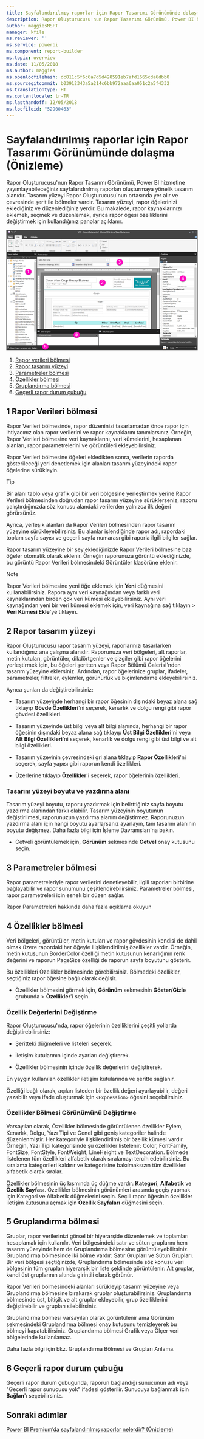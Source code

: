 ```yaml
---
title: Sayfalandırılmış raporlar için Rapor Tasarımı Görünümünde dolaşma (Önizleme)
description: Rapor Oluşturucusu'nun Rapor Tasarımı Görünümü, Power BI hizmetinde yayımlayabileceğiniz sayfalandırılmış raporları oluşturmaya yönelik tasarım alanıdır.
author: maggiesMSFT
manager: kfile
ms.reviewer: ''
ms.service: powerbi
ms.component: report-builder
ms.topic: overview
ms.date: 11/05/2018
ms.author: maggies
ms.openlocfilehash: dc811c5f6c6a7d5d428591eb7afd1665cda6dbb0
ms.sourcegitcommit: b03912343a5a214c6bb972aaa6aa051c2a5f4332
ms.translationtype: HT
ms.contentlocale: tr-TR
ms.lasthandoff: 12/05/2018
ms.locfileid: "52900463"
---
```

# <a name="getting-around-in-report-design-view-for-paginated-reports-preview"></a>Sayfalandırılmış raporlar için Rapor Tasarımı Görünümünde dolaşma (Önizleme)

Rapor Oluşturucusu'nun Rapor Tasarımı Görünümü, Power BI hizmetine yayımlayabileceğiniz sayfalandırılmış raporları oluşturmaya yönelik tasarım alanıdır. Tasarım yüzeyi Rapor Oluşturucusu'nun ortasında yer alır ve çevresinde şerit ile bölmeler vardır. Tasarım yüzeyi, rapor öğelerinizi eklediğiniz ve düzenlediğiniz yerdir. Bu makalede, rapor kaynaklarınızı eklemek, seçmek ve düzenlemek, ayrıca rapor öğesi özelliklerini değiştirmek için kullandığınız panolar açıklanır.  

![Rapor Oluşturucusu Rapor Tasarımı Görünümü](media/paginated-reports-report-design-view/power-bi-paginated-report-design-view.png)

1.  [Rapor verileri bölmesi](#report-data-pane) 
2.  [Rapor tasarım yüzeyi](#report-design-surface)  
3.  [Parametreler bölmesi](#parameters-pane) 
4.  [Özellikler bölmesi](#properties-pane) 
5.  [Gruplandırma bölmesi](#grouping-pane) 
6.  [Geçerli rapor durum çubuğu](#current-report-status-bar)  
  
## <a name="1-report-data-pane"></a>1 Rapor Verileri bölmesi  
 Rapor Verileri bölmesinde, rapor düzeninizi tasarlamadan önce rapor için ihtiyacınız olan rapor verilerini ve rapor kaynaklarını tanımlarsınız. Örneğin, Rapor Verileri bölmesine veri kaynaklarını, veri kümelerini, hesaplanan alanları, rapor parametrelerini ve görüntüleri ekleyebilirsiniz.  
  
 Rapor Verileri bölmesine öğeleri ekledikten sonra, verilerin raporda gösterileceği yeri denetlemek için alanları tasarım yüzeyindeki rapor öğelerine sürükleyin.  
  
> [!TIP]  
>  Bir alanı tablo veya grafik gibi bir veri bölgesine yerleştirmek yerine Rapor Verileri bölmesinden doğrudan rapor tasarım yüzeyine sürüklerseniz, raporu çalıştırdığınızda söz konusu alandaki verilerden yalnızca ilk değeri görürsünüz.  
  
 Ayrıca, yerleşik alanları da Rapor Verileri bölmesinden rapor tasarım yüzeyine sürükleyebilirsiniz. Bu alanlar işlendiğinde rapor adı, rapordaki toplam sayfa sayısı ve geçerli sayfa numarası gibi raporla ilgili bilgiler sağlar.  
  
 Rapor tasarım yüzeyine bir şey eklediğinizde Rapor Verileri bölmesine bazı öğeler otomatik olarak eklenir. Örneğin raporunuza görüntü eklediğinizde, bu görüntü Rapor Verileri bölmesindeki Görüntüler klasörüne eklenir.  
  
> [!NOTE]  
>  Rapor Verileri bölmesine yeni öğe eklemek için **Yeni** düğmesini kullanabilirsiniz. Rapora aynı veri kaynağından veya farklı veri kaynaklarından birden çok veri kümesi ekleyebilirsiniz. Aynı veri kaynağından yeni bir veri kümesi eklemek için, veri kaynağına sağ tıklayın > **Veri Kümesi Ekle**'ye tıklayın.  
  
## <a name="2-report-design-surface"></a>2 Rapor tasarım yüzeyi  
 Rapor Oluşturucusu rapor tasarım yüzeyi, raporlarınızı tasarlarken kullandığınız ana çalışma alanıdır. Raporunuza veri bölgeleri, alt raporlar, metin kutuları, görüntüler, dikdörtgenler ve çizgiler gibi rapor öğelerini yerleştirmek için, bu öğeleri şeritten veya Rapor Bölümü Galerisi'nden tasarım yüzeyine eklersiniz. Ardından, rapor öğelerinize gruplar, ifadeler, parametreler, filtreler, eylemler, görünürlük ve biçimlendirme ekleyebilirsiniz.  
  
 Ayrıca şunları da değiştirebilirsiniz:  
  
-   Tasarım yüzeyinde herhangi bir rapor öğesinin dışındaki beyaz alana sağ tıklayıp **Gövde Özellikleri**'ni seçerek, kenarlık ve dolgu rengi gibi rapor gövdesi özellikleri.  
  
-   Tasarım yüzeyinde üst bilgi veya alt bilgi alanında, herhangi bir rapor öğesinin dışındaki beyaz alana sağ tıklayıp **Üst Bilgi Özellikleri**'ni veya **Alt Bilgi Özellikleri**'ni seçerek, kenarlık ve dolgu rengi gibi üst bilgi ve alt bilgi özellikleri.  
  
-   Tasarım yüzeyinin çevresindeki gri alana tıklayıp **Rapor Özellikleri**'ni seçerek, sayfa yapısı gibi raporun kendi özellikleri.  
  
-   Üzerlerine tıklayıp **Özellikler**'i seçerek, rapor öğelerinin özellikleri.  
  
### <a name="design-surface-size-and-print-area"></a>Tasarım yüzeyi boyutu ve yazdırma alanı  
Tasarım yüzeyi boyutu, raporu yazdırmak için belirttiğiniz sayfa boyutu yazdırma alanından farklı olabilir. Tasarım yüzeyinin boyutunun değiştirilmesi, raporunuzun yazdırma alanını değiştirmez. Raporunuzun yazdırma alanı için hangi boyutu ayarlarsanız ayarlayın, tam tasarım alanının boyutu değişmez. Daha fazla bilgi için İşleme Davranışları'na bakın. 
  
- Cetveli görüntülemek için, **Görünüm** sekmesinde **Cetvel** onay kutusunu seçin.  
  
## <a name="3-parameters-pane"></a>3 Parametreler bölmesi  
 Rapor parametreleriyle rapor verilerini denetleyebilir, ilgili raporları birbirine bağlayabilir ve rapor sunumunu çeşitlendirebilirsiniz. Parametreler bölmesi, rapor parametreleri için esnek bir düzen sağlar.  
  
 Rapor Parametreleri hakkında daha fazla açıklama okuyun   
  
## <a name="4-properties-pane"></a>4 Özellikler bölmesi
 Veri bölgeleri, görüntüler, metin kutuları ve rapor gövdesinin kendisi de dahil olmak üzere rapordaki her öğeyle ilişkilendirilmiş özellikler vardır. Örneğin, metin kutusunun BorderColor özelliği metin kutusunun kenarlığının renk değerini ve raporun PageSize özelliği de raporun sayfa boyutunu gösterir.  
  
 Bu özellikleri Özellikler bölmesinde görebilirsiniz. Bölmedeki özellikler, seçtiğiniz rapor öğesine bağlı olarak değişir.  
  
- Özellikler bölmesini görmek için, **Görünüm** sekmesinin **Göster/Gizle** grubunda > **Özellikler**'i seçin.  
  
### <a name="changing-property-values"></a>Özellik Değerlerini Değiştirme  
 Rapor Oluşturucusu'nda, rapor öğelerinin özelliklerini çeşitli yollarda değiştirebilirsiniz:  
  
-   Şeritteki düğmeleri ve listeleri seçerek.  
  
-   İletişim kutularının içinde ayarları değiştirerek.  
  
-   Özellikler bölmesinin içinde özellik değerlerini değiştirerek.  
  
 En yaygın kullanılan özellikler iletişim kutularında ve şeritte sağlanır.  
  
 Özelliği bağlı olarak, açılan listeden bir özellik değeri ayarlayabilir, değeri yazabilir veya ifade oluşturmak için `<Expression>` öğesini seçebilirsiniz.  
  
### <a name="changing-the-properties-pane-view"></a>Özellikler Bölmesi Görünümünü Değiştirme  
 Varsayılan olarak, Özellikler bölmesinde görüntülenen özellikler Eylem, Kenarlık, Dolgu, Yazı Tipi ve Genel gibi geniş kategoriler halinde düzenlenmiştir. Her kategoriyle ilişkilendirilmiş bir özellik kümesi vardır. Örneğin, Yazı Tipi kategorisinde şu özellikler listelenir: Color, FontFamily, FontSize, FontStyle, FontWeight, LineHeight ve TextDecoration. Bölmede listelenen tüm özellikleri alfabetik olarak sıralamayı tercih edebilirsiniz. Bu sıralama kategorileri kaldırır ve kategorisine bakılmaksızın tüm özellikleri alfabetik olarak sıralar.  
  
 Özellikler bölmesinin üç kısmında üç düğme vardır: **Kategori**, **Alfabetik** ve **Özellik Sayfası**. Özellikler bölmesinin görünümleri arasında geçiş yapmak için Kategori ve Alfabetik düğmelerini seçin. Seçili rapor öğesinin özellikler iletişim kutusunu açmak için **Özellik Sayfaları** düğmesini seçin.  
  
  
## <a name="5-grouping-pane"></a>5 Gruplandırma bölmesi

 Gruplar, rapor verilerinizi görsel bir hiyerarşide düzenlemek ve toplamları hesaplamak için kullanılır. Veri bölgesindeki satır ve sütun gruplarını hem tasarım yüzeyinde hem de Gruplandırma bölmesine görüntüleyebilirsiniz. Gruplandırma bölmesinde iki bölme vardır: Satır Grupları ve Sütun Grupları. Bir veri bölgesi seçtiğinizde, Gruplandırma bölmesinde söz konusu veri bölgesinin tüm grupları hiyerarşik bir liste şeklinde görüntülenir: Alt gruplar, kendi üst gruplarının altında girintili olarak görünür.  
  
 Rapor Verileri bölmesindeki alanları sürükleyip tasarım yüzeyine veya Gruplandırma bölmesine bırakarak gruplar oluşturabilirsiniz. Gruplandırma bölmesinde üst, bitişik ve alt gruplar ekleyebilir, grup özelliklerini değiştirebilir ve grupları silebilirsiniz.  
  
 Gruplandırma bölmesi varsayılan olarak görüntülenir ama Görünüm sekmesindeki Gruplandırma bölmesi onay kutusunu temizleyerek bu bölmeyi kapatabilirsiniz. Gruplandırma bölmesi Grafik veya Ölçer veri bölgelerinde kullanılamaz.  
  
 Daha fazla bilgi için bkz. Gruplandırma Bölmesi ve Grupları Anlama.  
  
## <a name="6-current-report-status-bar"></a>6 Geçerli rapor durum çubuğu

Geçerli rapor durum çubuğunda, raporun bağlandığı sunucunun adı veya "Geçerli rapor sunucusu yok" ifadesi gösterilir. Sunucuya bağlanmak için **Bağlan**'ı seçebilirsiniz.

## <a name="next-steps"></a>Sonraki adımlar

[Power BI Premium’da sayfalandırılmış raporlar nelerdir? (Önizleme)](paginated-reports-report-builder-power-bi.md) 

  
  
